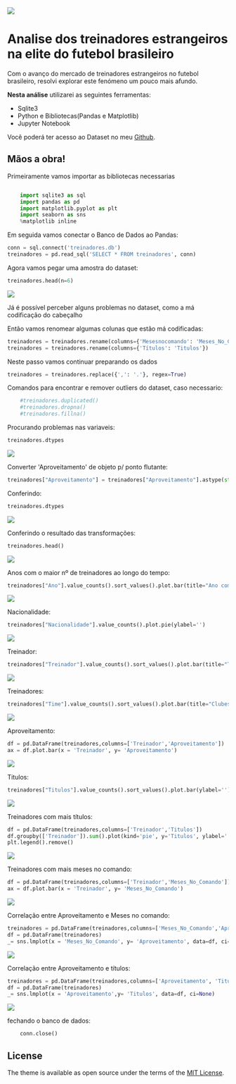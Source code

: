 <img src="assets/theme_logo.svg" class="detail_header">

# Analise dos treinadores estrangeiros na elite do futebol brasileiro

Com o avanço do mercado de treinadores estrangeiros no futebol brasileiro, resolvi explorar este fenómeno um pouco mais afundo. 

**Nesta análise** utilizarei as seguintes ferramentas:

- Sqlite3
- Python e Bibliotecas(Pandas e Matplotlib)
- Jupyter Notebook

Você poderá ter acesso ao Dataset no meu [Github](https://github.com/dionatandiego11/Datasets/blob/9be198537b84862ec799c4582746ef00424d5b85/treinadores.csv).

## Mãos a obra!

Primeiramente vamos importar as bibliotecas necessarias

```python 

    import sqlite3 as sql
    import pandas as pd
    import matplotlib.pyplot as plt
    import seaborn as sns
    %matplotlib inline
```

Em seguida vamos conectar o Banco de Dados ao Pandas:
```python 
conn = sql.connect('treinadores.db')
treinadores = pd.read_sql('SELECT * FROM treinadores', conn)
```
Agora vamos pegar uma amostra do dataset:
```python 
treinadores.head(n=6)
```

<img src="post/body_1.png">

Já é possível perceber alguns problemas no dataset, como a má codificação do cabeçalho 

Então vamos renomear algumas colunas que estão má codificadas: 
```python 
treinadores = treinadores.rename(columns={'Mesesnocomando': 'Meses_No_Comando'})
treinadores = treinadores.rename(columns={'Títulos': 'Titulos'})
```
Neste passo vamos continuar preparando os dados
```python 
treinadores = treinadores.replace({',': '.'}, regex=True)
```
Comandos para encontrar e remover outliers do dataset, caso necessario:
```python 
    #treinadores.duplicated()
    #treinadores.dropna() 
    #treinadores.fillna() 
```
Procurando problemas nas variaveis: 
```python 
treinadores.dtypes
```
<img src="post/body_2.png">

Converter 'Aproveitamento' de objeto p/ ponto flutante: 
```python 
treinadores["Aproveitamento"] = treinadores["Aproveitamento"].astype(str).astype(float)
```
Conferindo:
```python 
treinadores.dtypes
```
<img src="post/body_3.png">

Conferindo o resultado das transformações:
```python 
treinadores.head()
```
<img src="post/body_4.png">

Anos com o maior nº de treinadores ao longo do tempo:
```python 
treinadores["Ano"].value_counts().sort_values().plot.bar(title="Ano com o maior nº de treindadores")
```
<img src="post/analise_1.png">

Nacionalidade:
```python 
treinadores["Nacionalidade"].value_counts().plot.pie(ylabel='')
```
<img src="post/analise_2.png">

Treinador:
```python 
treinadores["Treinador"].value_counts().sort_values().plot.bar(title="Treinador")
```
<img src="post/analise_3.png">

Treinadores:
```python 
treinadores["Time"].value_counts().sort_values().plot.bar(title="Clubes com o maior nº de Treinadores")
```
<img src="post/analise_4.png">

Aproveitamento:
```python 
df = pd.DataFrame(treinadores,columns=['Treinador','Aproveitamento'])
ax = df.plot.bar(x = 'Treinador', y= 'Aproveitamento')
```
<img src="post/analise_5.png">

Titulos:
```python 
treinadores["Titulos"].value_counts().sort_values().plot.bar(ylabel='')
```
<img src="post/analise_6.png">

Treinadores com mais títulos:
```python 
df = pd.DataFrame(treinadores,columns=['Treinador','Titulos'])
df.groupby(['Treinador']).sum().plot(kind='pie', y='Titulos', ylabel='')
plt.legend().remove()
```
<img src="post/analise_7.png">

Treinadores com mais meses no comando:
```python 
df = pd.DataFrame(treinadores,columns=['Treinador','Meses_No_Comando'])
ax = df.plot.bar(x = 'Treinador', y= 'Meses_No_Comando')
```
<img src="post/analise_8.png">

Correlação entre Aproveitamento e Meses no comando:
```python 
treinadores = pd.DataFrame(treinadores,columns=['Meses_No_Comando','Aproveitamento'])
df = pd.DataFrame(treinadores)
_= sns.lmplot(x = 'Meses_No_Comando', y= 'Aproveitamento', data=df, ci=None) 
```
<img src="post/analise_9.png">

Correlação entre Aproveitamento e títulos:
```python 
treinadores = pd.DataFrame(treinadores,columns=['Aproveitamento', 'Titulos'])
df = pd.DataFrame(treinadores)
_= sns.lmplot(x = 'Aproveitamento',y= 'Titulos', data=df, ci=None)
```
<img src="post/analise_10.png">

fechando o banco de dados:
```python 
    conn.close()
```
## License

The theme is available as open source under the terms of the [MIT License](https://opensource.org/licenses/MIT).
